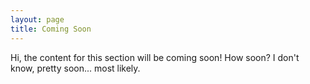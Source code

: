```yaml
---
layout: page
title: Coming Soon
---
```


Hi, the content for this section will be coming soon! How soon? I don't know, pretty soon... most likely.

